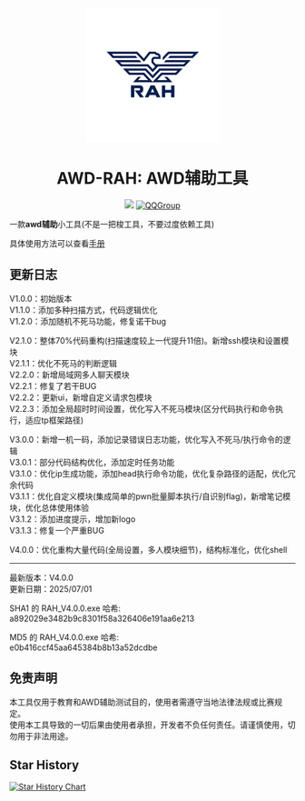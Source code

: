 <div align="center">

![](img/logo.png)

<h1 align="center">AWD-RAH: AWD辅助工具</h1>

<a href="https://github.com/dr0n1/AWD_RAH/releases/"><img src="https://img.shields.io/badge/release-AWD--RAH-blue"></a>
<a href="https://qm.qq.com/q/Nvffg2kzuO"><img src="https://img.shields.io/badge/QQ群-965066889-orange?style=flat-square" alt="QQGroup"></a>
</div>


一款**awd辅助**小工具(不是一把梭工具，不要过度依赖工具)

具体使用方法可以查看[手册](https://www.dr0n.top/posts/48fe3a65/)


## 更新日志

V1.0.0：初始版本  
V1.1.0：添加多种扫描方式，代码逻辑优化  
V1.2.0：添加随机不死马功能，修复诺干bug  

V2.1.0：整体70%代码重构(扫描速度较上一代提升11倍)。新增ssh模块和设置模块  
V2.1.1：优化不死马的判断逻辑  
V2.2.0：新增局域网多人聊天模块  
V2.2.1：修复了若干BUG  
V2.2.2：更新ui，新增自定义请求包模块  
V2.2.3：添加全局超时时间设置，优化写入不死马模块(区分代码执行和命令执行，适应tp框架路径)  

V3.0.0：新增一机一码，添加记录错误日志功能，优化写入不死马/执行命令的逻辑  
V3.0.1：部分代码结构优化，添加定时任务功能  
V3.1.0：优化ip生成功能，添加head执行命令功能，优化复杂路径的适配，优化冗余代码  
V3.1.1：优化自定义模块(集成简单的pwn批量脚本执行/自识别flag)，新增笔记模块，优化总体使用体验  
V3.1.2：添加进度提示，增加新logo  
V3.1.3：修复一个严重BUG  

V4.0.0：优化重构大量代码(全局设置，多人模块细节)，结构标准化，优化shell  

--------------

最新版本：V4.0.0  
更新日期：2025/07/01  



SHA1 的 RAH_V4.0.0.exe 哈希:  
a892029e3482b9c8301f58a326406e191aa6e213  

MD5 的 RAH_V4.0.0.exe 哈希:  
e0b416ccf45aa645384b8b13a52dcdbe  


## 免责声明

本工具仅用于教育和AWD辅助测试目的，使用者需遵守当地法律法规或比赛规定。  
使用本工具导致的一切后果由使用者承担，开发者不负任何责任。请谨慎使用，切勿用于非法用途。  



## Star History

[![Star History Chart](https://api.star-history.com/svg?repos=dr0n1/AWD_RAH&type=Date)](https://star-history.com/#dr0n1/AWD_RAH&Date)
